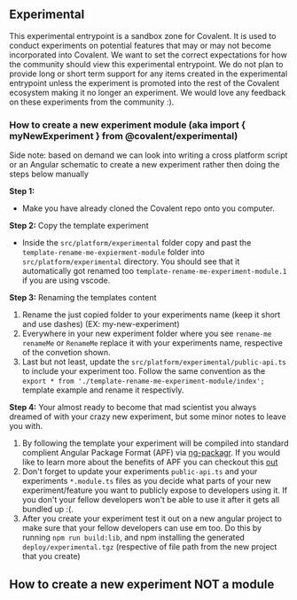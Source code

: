 ## Experimental 
This experimental entrypoint is a sandbox zone for Covalent. It is used to conduct experiments on potential features that may or may not become incorporated into Covalent. We want to set the correct expectations for how the community should view this experimental entrypoint. We do not plan to provide long or short term support for any items created in the experimental entrypoint unless the experiment is promoted into the rest of the Covalent ecosystem making it no longer an experiment. We would love any feedback on these experiments from the community :).

### How to create a new experiment module (aka import { myNewExperiment } from @covalent/experimental)
Side note: based on demand we can look into writing a cross platform script or an Angular schematic to create a new experiment rather then doing the steps below manually

**Step 1:** 

* Make you have already cloned the Covalent repo onto you computer.

**Step 2:** Copy the template experiment
* Inside the `src/platform/experimental` folder copy and past the `template-rename-me-expierment-module` folder into `src/platform/experimental` directory. You should see that it automatically got renamed too `template-rename-me-experiment-module.1` if you are using vscode.

**Step 3:** Renaming the templates content
1. Rename the just copied folder to your experiments name (keep it short and use dashes) (EX: my-new-experiment)
2. Everywhere in your new experiment folder where you see `rename-me` `renameMe` or `RenameMe` replace it with your experiments name, respective of the convetion shown.
3. Last but not least, update the `src/platform/experimental/public-api.ts` to include your experiment too. Follow the same convention as the `export * from './template-rename-me-experiment-module/index';` template example and rename it respectivly.

**Step 4:** Your almost ready to become that mad scientist you always dreamed of with your crazy new experiment, but some minor notes to leave you with.
1. By following the template your experiment will be compiled into standard complient Angular Package Format (APF) via [ng-packagr](https://github.com/dherges/ng-packagr). If you would like to learn more about the benefits of APF you can checkout this [out](https://docs.google.com/document/d/1CZC2rcpxffTDfRDs6p1cfbmKNLA6x5O-NtkJglDaBVs/edit)
2. Don't forget to update your experiments `public-api.ts` and your experiments `*.module.ts` files as you decide what parts of your new experiment/feature you want to publicly expose to developers using it. If you don't your fellow developers won't be able to use it after it gets all bundled up :(.
3. After you create your experiment test it out on a new angular project to make sure that your fellow developers can use em too. Do this by running `npm run build:lib`, and npm installing the generated `deploy/experimental.tgz` (respective of file path from the new project that you create)

## How to create a new experiment NOT a module 
